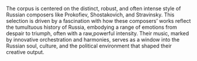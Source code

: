 The corpus is centered on the distinct, robust, and often intense style of Russian composers like Prokofiev, Shostakovich, and Stravinsky. This selection is driven by a fascination with how these composers’ works reflect the tumultuous history of Russia, embodying a range of emotions from despair to triumph, often with a raw,powerful intensity. Their music, marked by innovative orchestration and harmonies, serves as a window into the Russian soul, culture, and the political environment that shaped their creative output.
